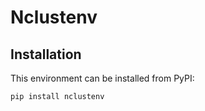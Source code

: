 # Nclustenv

## Installation

This environment can be installed from PyPI:

```sh
pip install nclustenv
```

